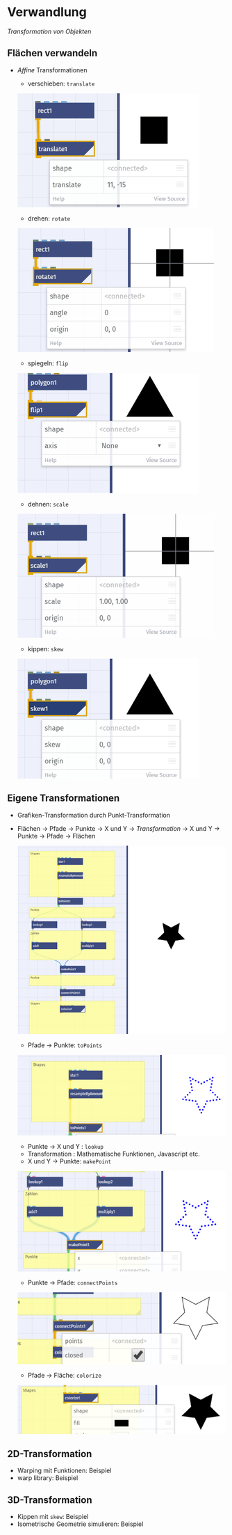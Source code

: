# Verwandlung

*Transformation von Objekten*

## Flächen verwandeln
	
- _Affine_ Transformationen
	- verschieben: `translate`
	
	![](assets/translate.gif)
	
	- drehen: `rotate`
	
	![](assets/rotate.gif)
	
	- spiegeln: `flip`
	
	![](assets/flip.gif)
	
	- dehnen: `scale`
	
	![](assets/scale.gif)
	
	- kippen: `skew`
	
	![](assets/skew.gif)

## Eigene Transformationen

- Grafiken-Transformation durch Punkt-Transformation
- Flächen → Pfade → Punkte → X und Y →  *Transformation* →  X und Y → Punkte → Pfade → Flächen  

	![](assets/verwandlung.png)  

	- Pfade → Punkte: `toPoints` 
	
	![](assets/topoints_2.png)
	
	- Punkte → X und Y : `lookup`
	- Transformation : Mathematische Funktionen, Javascript etc.
	- X und Y → Punkte: `makePoint`
	
	![](assets/makepoint.png)
	
	- Punkte → Pfade: `connectPoints`
	
	![](assets/connectpoints.png)
	
	- Pfade → Fläche: `colorize` 
	
	![](assets/colorize_2.png)

## 2D-Transformation
	
- Warping mit Funktionen: Beispiel
- warp library: Beispiel
	
## 3D-Transformation

- Kippen mit `skew`: Beispiel
- Isometrische Geometrie simulieren: Beispiel

